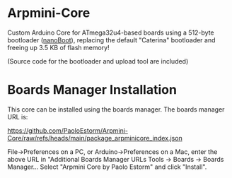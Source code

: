 # Arpmini-Core
Custom Arduino Core for ATmega32u4-based boards using a 512-byte bootloader ([nanoBoot](https://github.com/PaoloEstorm/Arpmini-nanoBoot)), replacing the default "Caterina" bootloader and freeing up 3.5 KB of flash memory!

(Source code for the bootloader and upload tool are included)

# Boards Manager Installation

This core can be installed using the boards manager. The boards manager URL is:

https://github.com/PaoloEstorm/Arpmini-Core/raw/refs/heads/main/package_arpminicore_index.json

File->Preferences on a PC, or Arduino->Preferences on a Mac, enter the above URL in "Additional Boards Manager URLs
Tools -> Boards -> Boards Manager...
Select "Arpmini Core by Paolo Estorm" and click "Install".
